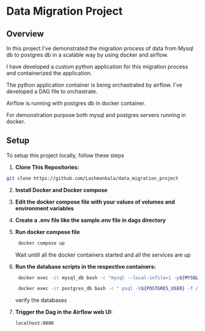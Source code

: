# Data Migration Project

## Overview

In this project I've demonstrated the migration process of data from Mysql db to postgres db in a scalable way by using docker and airflow.

I have developed a custom python application for this migration process and containerized the application.

The python application container is being orchastrated by airflow. I've developed a DAG file to orchastrate.

Airflow is running with postgres db in docker container.

For demonstration purpose both mysql and postgres servers running in docker.

## Setup
To setup this project locally, follow these steps

1. **Clone This Repositories:**
  ```bash
  git clone https://github.com/Lashmanbala/data_migration_project
  ```

2. **Install Docker and Docker compose**
 
3. **Edit the docker compose file with your values of volumes and environment variables**
 
4. **Create a .env file like the sample.env file in dags directory**
  
5. **Run docker compose file**
   ```bash
    docker compose up
   ```
   Wait untill all the docker containers started and all the services are up
   
6. **Run the database scripts in the respective containers:**
   ```bash
    docker exec -it mysql_db bash -c "mysql --local-infile=1 -p${MYSQL_ROOT_PASSWORD} < /migration_project/database_files/mysql_cmds.sql"
   ```

   ```bash
    docker exec -it postgres_db bash -c " psql -U${POSTGRES_USER} -f /migration_project/database_files/postgres_cmds.sql"
   ```
   verify the databases

7. **Trigger the Dag in the Airflow web UI:**
    ```bash
    localhost:8080
    ```

